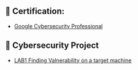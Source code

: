 <h2>📃 Certification:</h2>

- [Google Cybersecurity Professional](https://www.coursera.org/account/accomplishments/professional-cert/3S2KPZ6RQU5B)

<h2>💾 Cybersecurity Project </h2>

- [LAB1 Finding Valnerability on a target machine](https://docs.google.com/document/d/1QTJt-bq40ymIK_MucabY12yltkORbZY_VARZxmU51dE/edit?usp=sharing)
  
